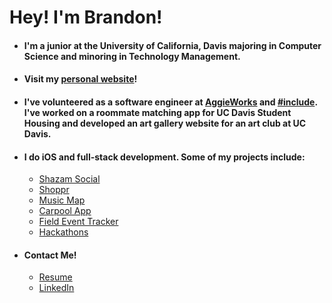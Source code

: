 # Hey! I'm Brandon!

- #### I'm a junior at the University of California, Davis majoring in Computer Science and minoring in Technology Management. 

- #### Visit my [personal website](https://portfolio-brandonw504.vercel.app)!

- #### I've volunteered as a software engineer at [AggieWorks](https://aggieworks.org) and [#include](http://includedavis.com/). I've worked on a roommate matching app for UC Davis Student Housing and developed an art gallery website for an art club at UC Davis.

- #### I do iOS and full-stack development. Some of my projects include:
  - [Shazam Social](https://github.com/brandonw504/shazam-social)
  - [Shoppr](https://github.com/brandonw504/shoppr)
  - [Music Map](https://github.com/Austin2Shih/Music-Map)
  - [Carpool App](https://github.com/brandonw504/carpool-app)
  - [Field Event Tracker](https://github.com/brandonw504/field-event-tracker)
  - [Hackathons](https://devpost.com/brandonw504)

- #### Contact Me!
  - [Resume](https://portfolio-brandonw504.vercel.app/resume.pdf)
  - [LinkedIn](https://www.linkedin.com/in/brandonw504)
